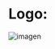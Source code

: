 # Logo: 
![imagen](https://user-images.githubusercontent.com/114259588/199375774-0ec09a04-f8db-439a-9176-fb58f3c98193.png)
